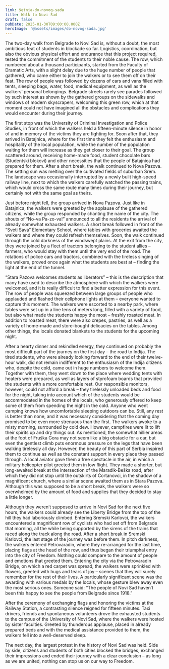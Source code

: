 ```yaml
---
link: šetnja-do-novog-sada
title: Walk to Novi Sad
draft: false
pubDate: 2025-01-30T09:00:00.000Z
heroImage: '@assets/images/do-novog-sada.jpg'
---
```

The two-day walk from Belgrade to Novi Sad is, without a doubt, the most ambitious feat of students in blockade so far. Logistics, coordination, but also the obvious physical effort and endurance that this project required, tested the commitment of the students to their noble cause. The row, which numbered about a thousand participants, started from the Faculty of Dramatic Arts, with a slight delay due to the huge number of people that gathered, who came either to join the walkers or to see them off on their feat. The row of people was followed by dozens of cars and vans filled with tents, sleeping bags, water, food, medical equipment, as well as the walkers’ personal belongings. Belgrade streets rarely see parades followed by such interest as shown by the gathered groups on the sidewalks and windows of modern skyscrapers, welcoming this green row, which at that moment could not have imagined all the obstacles and complications they would encounter during their journey.

The first stop was the University of Criminal Investigation and Police Studies, in front of which the walkers held a fifteen-minute silence in honor of and in memory of the victims they are fighting for. Soon after that, they arrived in Batajnica, where for the first time they felt the enthusiasm and hospitality of the local population, while the number of the population waiting for them will increase as they get closer to their goal. The group scattered around, receiving home-made food, student chocolate bars (Studentski blokovi) and other necessities that the people of Batajnica had prepared for them. After a short break, the walk continued to Nova Pazova. The setting sun was melting over the cultivated fields of suburban Srem. The landscape was occasionally interrupted by a newly built high-speed railway line, next to which the walkers carefully watched the passing trains, which would cross the same route many times during their journey, but certainly not with the same goal as theirs.

Just before night fell, the group arrived in Nova Pazova. Just like in Batajnica, the walkers were greeted by the applause of the gathered citizens, while the group responded by chanting the name of the city. The shouts of “No-va Pa-zo-va!” announced to all the residents the arrival of already somewhat exhausted walkers. A short break followed in front of the “Sveti Sava” Elementary School, where tables with groceries awaited the walkers and where they could refresh themselves. Soon, the walk continued through the cold darkness of the windswept plains. At the exit from the city, they were joined by a fleet of tractors belonging to the student allies – farmers, who would stay with them until the very end of the road. The rotations of police cars and tractors, combined with the tireless singing of the walkers, proved once again what the students are best at – finding the light at the end of the tunnel.

“Stara Pazova welcomes students as liberators” – this is the description that many have used to describe the atmosphere with which the walkers were welcomed, and it is really difficult to find a better expression for this event. The row of people was squeezed between large groups of people who applauded and flashed their cellphone lights at them – everyone wanted to capture this moment. The walkers were escorted to a nearby park, where tables were set up in a line tens of meters long, filled with a variety of food, but also what made the students happy the most – freshly roasted meat. In addition to roasted meat, there were also crepes, pastries, as well as a variety of home-made and store-bought delicacies on the tables. Among other things, the locals donated blankets to the students for the upcoming night.

After a hearty dinner and rekindled energy, they continued on probably the most difficult part of the journey on the first day – the road to Inđija. The tired students, who were already looking forward to the end of their twelve-hour walk, did not remain indifferent to the enthusiasm of the Inđija citizens who, despite the cold, came out in huge numbers to welcome them. Together with them, they went down to the place where wedding tents with heaters were prepared, as well as layers of styrofoam boards that provided the students with a more comfortable rest. Our responsible monitors, however, could not afford a break – they tirelessly unloaded beds and food for the night, taking into account which of the students would be accommodated in the homes of the locals, who generously offered to keep some of them from spending the night in the cold. Anyone who went camping knows how uncomfortable sleeping outdoors can be. Still, any rest is better than none, and it was necessary considering that the coming day promised to be even more strenuous than the first. The walkers awoke to a misty morning, surrounded by cold dew. However, campfires were lit to lift their spirits up and dry things out. As mentioned, the somewhat hillier areas at the foot of Fruška Gora may not seem like a big obstacle for a car, but even the gentlest climb puts enormous pressure on the legs that have been walking tirelessly all day. However, the beauty of this part of Serbia inspired them to continue as well as the constant support in every place they passed through. A local aviator gave them a free spectacle in the air, in which a military helicopter pilot greeted them in low flight. They made a shorter, but long-awaited break at the intersection of the Maradik-Beška road, after which they did not stop until the outskirts of Čortanovci, in the shadow of a magnificent church, where a similar scene awaited them as in Stara Pazova. Although this was supposed to be a short break, the walkers were so overwhelmed by the amount of food and supplies that they decided to stay a little longer.

Although they weren’t supposed to arrive in Novi Sad for the next five hours, the walkers could already see the Liberty Bridge from the top of the hill they had laboriously climbed. Entering Sremski Karlovci, the walkers encountered a magnificent row of cyclists who had set off from Belgrade that morning, all the while being supported by the sirens of the trains that raced along the track along the road. After a short break in Sremski Karlovci, the last stage of the journey was before them. In pitch darkness, the walkers entered Petrovaradin, where they re-arranged for the last time, placing flags at the head of the row, and thus began their triumphal entry into the city of Freedom. Nothing could compare to the amount of people and emotions that greeted them. Entering the city via the Petrovaradin Bridge, on which a red carpet was spread, the walkers were sprinkled with flowers, greeted with hugs and tears of joy – scenes that they will surely remember for the rest of their lives. A particularly significant scene was the awarding with various medals by the locals, whose gesture blew away even the most serious ones. Someone said: “The people of Novi Sad haven’t been this happy to see the people from Belgrade since 1918.”

After the ceremony of exchanging flags and honoring the victims at the Railway Station, a contrasting silence reigned for fifteen minutes. Taxi drivers, friends and spontaneous volunteers drove the exhausted students to the campus of the University of Novi Sad, where the walkers were hosted by sister faculties. Greeted by thunderous applause, placed in already prepared beds and with the medical assistance provided to them, the walkers fell into a well-deserved sleep.

The next day, the largest protest in the history of Novi Sad was held. Side by side, citizens and students of both cities blocked the bridges, exchanged their impressions and ended their journey with a clear conclusion – as long as we are united, nothing can stop us on our way to Freedom.
